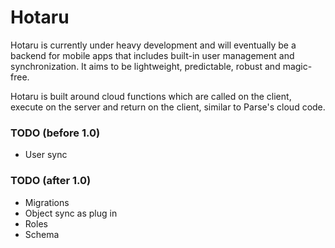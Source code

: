 # Hotaru

Hotaru is currently under heavy development and will eventually be a backend for mobile apps that includes built-in user management and synchronization. It aims to be lightweight, predictable, robust and magic-free.

Hotaru is built around cloud functions which are called on the client, execute on the server and return on the client, similar to Parse's cloud code.

### TODO (before 1.0)
- User sync

### TODO (after 1.0)
- Migrations
- Object sync as plug in
- Roles
- Schema